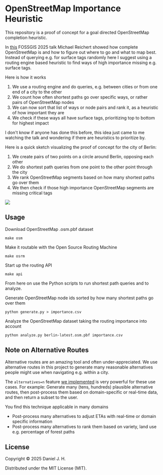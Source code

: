 # OpenStreetMap Importance Heuristic

This repository is a proof of concept for a goal directed OpenStreetMap completion heuristic.

In [this](https://media.ccc.de/v/fossgis2025-58025-openstreetmap-ist-doch-vollstandig) FOSSGIS 2025 talk Michael Reichert showed how complete OpenStreetMap is and how to figure out where to go and what to map best.
Instead of querying e.g. for surface tags randomly here I suggest using a routing engine based heuristic to find ways of high importance missing e.g. surface tags.

Here is how it works
1. We use a routing engine and do queries, e.g. between cities or from one end of a city to the other
2. We count how often shortest paths go over specific ways, or rather pairs of OpenStreetMap nodes
3. We can now sort that list of ways or node pairs and rank it, as a heuristic of how important they are
4. We check if these ways all have surface tags, prioritizing top to bottom for highest impact

I don't know if anyone has done this before, this idea just came to me watching the talk and wondering if there are heuristics to prioritize by.

Here is a quick sketch visualizing the proof of concept for the city of Berlin:
1. We create pairs of two points on a circle around Berlin, opposing each other
2. We do shortest path queries from one point to the other point through the city
3. We rank OpenStreetMap segments based on how many shortest paths go over them
4. We then check if those high importance OpenStreetMap segments are missing critical tags

![](./sketch.jpg)


## Usage

Download OpenStreetMap .osm.pbf dataset

    make osm

Make it routable with the Open Source Routing Machine

    make osrm

Start up the routing API

    make api

From here on use the Python scripts to run shortest path queries and to analyze.

Generate OpenStreetMap node ids sorted by how many shortest paths go over them

    python generate.py > importance.csv

Analyze the OpenStreetMap dataset taking the routing importance into account

    python analyze.py berlin-latest.osm.pbf importance.csv


## Note on Alternative Routes

Alternative routes are an amazing tool and often under-appreciated.
We use alternative routes in this project to generate many reasonable alternatives people might use when navigating e.g. within a city.

The `alternatives=n` feature [we implemented](https://www.openstreetmap.org/user/daniel-j-h/diary/44020) is very powerful for these use cases.
For example: Generate many (tens, hundreds) plausible alternative routes, then post-process them based on domain-specific or real-time data, and then return a subset to the user.

You find this technique applicable in many domains
- Post-process many alternatives to adjust ETAs with real-time or domain specific information
- Post-process many alternatives to rank them based on variety, land use e.g. percentage of forest paths


## License

Copyright © 2025 Daniel J. H.

Distributed under the MIT License (MIT).
